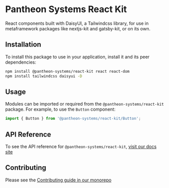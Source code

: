 # Pantheon Systems React Kit

React components built with DaisyUI, a Tailwindcss library, for use in
metaframework packages like nextjs-kit and gatsby-kit, or on its own.

## Installation

To install this package to use in your application, install it and its peer
dependencies:

```bash
npm install @pantheon-systems/react-kit react react-dom
npm install tailwindcss daisyui -D
```

## Usage

Modules can be imported or required from the `@pantheon-systems/react-kit`
package. For example, to use the `Button` component:

```js
import { Button } from '@pantheon-systems/react-kit/Button';
```

## API Reference

To see the API reference for `@pantheon-systems/react-kit`,
[visit our docs site](https://decoupledkit.pantheon.io/docs/Packages/react-kit)

## Contributing

Please see the
[Contributing guide in our monorepo](https://github.com/pantheon-systems/decoupled-kit-js/blob/canary/CONTRIBUTING.md)

